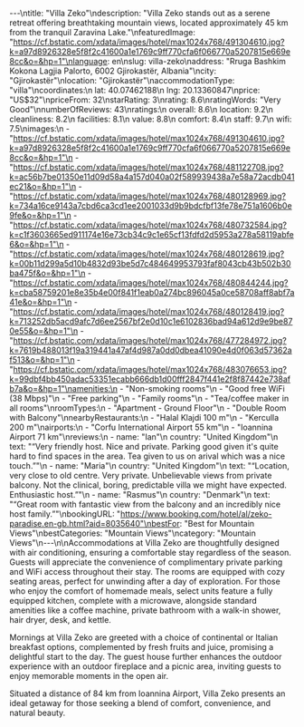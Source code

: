 ---\ntitle: "Villa Zeko"\ndescription: "Villa Zeko stands out as a serene retreat offering breathtaking mountain views, located approximately 45 km from the tranquil Zaravina Lake."\nfeaturedImage: "https://cf.bstatic.com/xdata/images/hotel/max1024x768/491304610.jpg?k=a97d8926328e5f8f2c41600a1e1769c9ff770cfa6f066770a5207815e669e8cc&o=&hp=1"\nlanguage: en\nslug: villa-zeko\naddress: "Rruga Bashkim Kokona Lagjia Palorto, 6002 Gjirokastër, Albania"\ncity: "Gjirokastër"\nlocation: "Gjirokastër"\naccommodationType: "villa"\ncoordinates:\n  lat: 40.07462188\n  lng: 20.13360847\nprice: "US$32"\npriceFrom: 32\nstarRating: 3\nrating: 8.6\nratingWords: "Very Good"\nnumberOfReviews: 43\nratings:\n  overall: 8.6\n  location: 9.2\n  cleanliness: 8.2\n  facilities: 8.1\n  value: 8.8\n  comfort: 8.4\n  staff: 9.7\n  wifi: 7.5\nimages:\n  - "https://cf.bstatic.com/xdata/images/hotel/max1024x768/491304610.jpg?k=a97d8926328e5f8f2c41600a1e1769c9ff770cfa6f066770a5207815e669e8cc&o=&hp=1"\n  - "https://cf.bstatic.com/xdata/images/hotel/max1024x768/481122708.jpg?k=ac56b7be01350e11d09d58a4a157d040a02f589939438a7e58a72acdb041ec21&o=&hp=1"\n  - "https://cf.bstatic.com/xdata/images/hotel/max1024x768/480128969.jpg?k=734a16ce9143a7cbd6ca3cd1ee2001033d9b9bdcfbf13fe78e751a1606b0e9fe&o=&hp=1"\n  - "https://cf.bstatic.com/xdata/images/hotel/max1024x768/480732584.jpg?k=c1f3603665ed911174e16e73cb34c9c1e65cf13fdfd2d5953a278a58119abfe6&o=&hp=1"\n  - "https://cf.bstatic.com/xdata/images/hotel/max1024x768/480128619.jpg?k=00b11d299a5d10b4832d93be5d7c484649953793faf8043cb43b502b30ba475f&o=&hp=1"\n  - "https://cf.bstatic.com/xdata/images/hotel/max1024x768/480844244.jpg?k=cba58759201e8e35b4e00f841f1eab0a274bc896045a0ce58708aff8abf7a41e&o=&hp=1"\n  - "https://cf.bstatic.com/xdata/images/hotel/max1024x768/480128419.jpg?k=713252db5acd9afc7d6ee2567bf2e0d10c1e6102836bad94a612d9e9be870e55&o=&hp=1"\n  - "https://cf.bstatic.com/xdata/images/hotel/max1024x768/477284972.jpg?k=7619b488013f19a319441a47af4d987a0dd0dbea41090e4d0f063d57362af513&o=&hp=1"\n  - "https://cf.bstatic.com/xdata/images/hotel/max1024x768/483076653.jpg?k=99dbf4bb450adac53351ecabb666db1d00fff2847f441e2f8f87442e738afb7a&o=&hp=1"\namenities:\n  - "Non-smoking rooms"\n  - "Good free WiFi (38 Mbps)"\n  - "Free parking"\n  - "Family rooms"\n  - "Tea/coffee maker in all rooms"\nroomTypes:\n  - "Apartment - Ground Floor"\n  - "Double Room with Balcony"\nnearbyRestaurants:\n  - "Halal Klajdi 100 m"\n  - "Kerculla 200 m"\nairports:\n  - "Corfu International Airport 55 km"\n  - "Ioannina Airport 71 km"\nreviews:\n  - name: "Ian"\n    country: "United Kingdom"\n    text: "“Very friendly host. Nice and private. Parking good given it's quite hard to find spaces in the area.
Tea given to us on arival which was a nice touch.”"\n  - name: "Maria"\n    country: "United Kingdom"\n    text: "“Location, very close to old centre. Very private. Unbelievable views from private balcony. Not the clinical, boring, predictable villa we might have expected. Enthusiastic host.”"\n  - name: "Rasmus"\n    country: "Denmark"\n    text: "“Great room with fantastic view from the balcony and an incredibly nice host family.”"\nbookingURL: "https://www.booking.com/hotel/al/zeko-paradise.en-gb.html?aid=8035640"\nbestFor: "Best for Mountain Views"\nbestCategories: "Mountain Views"\ncategory: "Mountain Views"\n---\n\nAccommodations at Villa Zeko are thoughtfully designed with air conditioning, ensuring a comfortable stay regardless of the season. Guests will appreciate the convenience of complimentary private parking and WiFi access throughout their stay. The rooms are equipped with cozy seating areas, perfect for unwinding after a day of exploration. For those who enjoy the comfort of homemade meals, select units feature a fully equipped kitchen, complete with a microwave, alongside standard amenities like a coffee machine, private bathroom with a walk-in shower, hair dryer, desk, and kettle.

Mornings at Villa Zeko are greeted with a choice of continental or Italian breakfast options, complemented by fresh fruits and juice, promising a delightful start to the day. The guest house further enhances the outdoor experience with an outdoor fireplace and a picnic area, inviting guests to enjoy memorable moments in the open air.

Situated a distance of 84 km from Ioannina Airport, Villa Zeko presents an ideal getaway for those seeking a blend of comfort, convenience, and natural beauty.